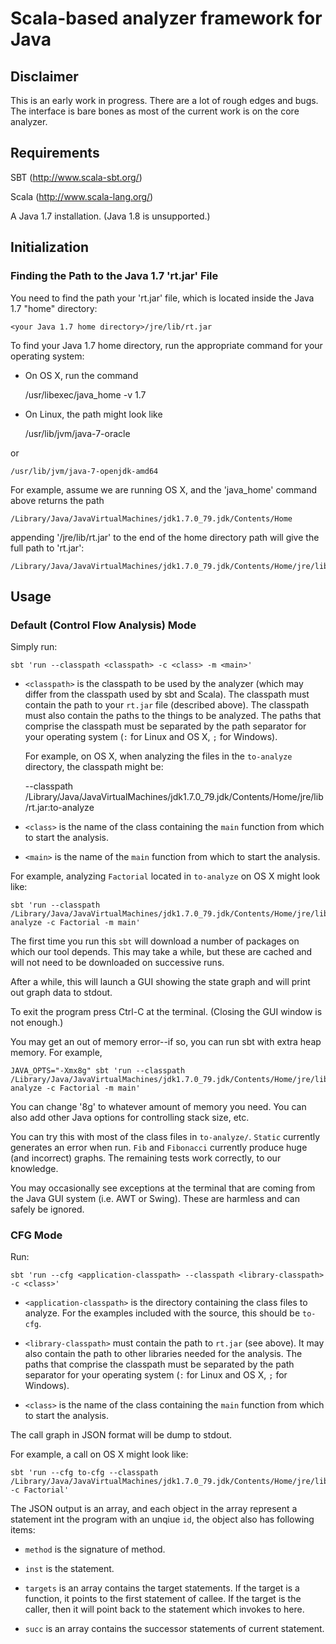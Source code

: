 # Scala-based analyzer framework for Java

## Disclaimer

This is an early work in progress.  There are a lot of rough edges and
bugs.  The interface is bare bones as most of the current work is on
the core analyzer.

## Requirements

SBT (http://www.scala-sbt.org/)

Scala (http://www.scala-lang.org/)

A Java 1.7 installation.  (Java 1.8 is unsupported.)


## Initialization

### Finding the Path to the Java 1.7 'rt.jar' File

You need to find the path your 'rt.jar' file, which is located inside the Java 1.7 "home" directory:

    <your Java 1.7 home directory>/jre/lib/rt.jar

To find your Java 1.7 home directory, run the appropriate command for your operating system:

* On OS X, run the command

    /usr/libexec/java_home -v 1.7

* On Linux, the path might look like

    /usr/lib/jvm/java-7-oracle

or

    /usr/lib/jvm/java-7-openjdk-amd64


For example, assume we are running OS X, and the 'java_home' command above returns the path

    /Library/Java/JavaVirtualMachines/jdk1.7.0_79.jdk/Contents/Home

appending '/jre/lib/rt.jar' to the end of the home directory path will give the full path to 'rt.jar':

    /Library/Java/JavaVirtualMachines/jdk1.7.0_79.jdk/Contents/Home/jre/lib/rt.jar


## Usage

### Default (Control Flow Analysis) Mode

Simply run:

    sbt 'run --classpath <classpath> -c <class> -m <main>'

 - `<classpath>` is the classpath to be used by the analyzer (which
   may differ from the classpath used by sbt and Scala).  The
   classpath must contain the path to your `rt.jar` file (described
   above).  The classpath must also contain the paths to the things to
   be analyzed.  The paths that comprise the classpath must be
   separated by the path separator for your operating system (`:` for
   Linux and OS X, `;` for Windows).

   For example, on OS X, when analyzing the files in the
   `to-analyze` directory, the classpath might be:

   --classpath /Library/Java/JavaVirtualMachines/jdk1.7.0_79.jdk/Contents/Home/jre/lib/rt.jar:to-analyze

 - `<class>` is the name of the class containing the `main` function
   from which to start the analysis.

 - `<main>` is the name of the `main` function from which to start the
   analysis.

For example, analyzing `Factorial` located in `to-analyze` on OS X might look like:

    sbt 'run --classpath /Library/Java/JavaVirtualMachines/jdk1.7.0_79.jdk/Contents/Home/jre/lib/rt.jar:to-analyze -c Factorial -m main'

The first time you run this `sbt` will download a number of packages
on which our tool depends.  This may take a while, but these are
cached and will not need to be downloaded on successive runs.

After a while, this will launch a GUI showing the state graph and will
print out graph data to stdout.

To exit the program press Ctrl-C at the terminal.  (Closing the GUI
window is not enough.)

You may get an out of memory error--if so, you can run sbt with extra heap memory.  For example,

    JAVA_OPTS="-Xmx8g" sbt 'run --classpath /Library/Java/JavaVirtualMachines/jdk1.7.0_79.jdk/Contents/Home/jre/lib/rt.jar:to-analyze -c Factorial -m main'

You can change '8g' to whatever amount of memory you need.  You can also add other Java options for controlling stack size, etc.

You can try this with most of the class files in `to-analyze/`.  `Static` currently generates an error when run.  `Fib` and `Fibonacci` currently produce huge (and incorrect) graphs.  The remaining tests work correctly, to our knowledge.

You may occasionally see exceptions at the terminal that are coming
from the Java GUI system (i.e. AWT or Swing).  These are harmless and
can safely be ignored.

### CFG Mode

Run:
    
    sbt 'run --cfg <application-classpath> --classpath <library-classpath> -c <class>'

 - `<application-classpath>` is the directory containing the class
   files to analyze.  For the examples included with the source, this
   should be `to-cfg`.

 - `<library-classpath>` must contain the path to `rt.jar` (see
   above).  It may also contain the path to other libraries needed for
   the analysis.  The paths that comprise the classpath must be
   separated by the path separator for your operating system (`:` for
   Linux and OS X, `;` for Windows).

 - `<class>` is the name of the class containing the `main` function
   from which to start the analysis.

The call graph in JSON format will be dump to stdout.

For example, a call on OS X might look like:

    sbt 'run --cfg to-cfg --classpath /Library/Java/JavaVirtualMachines/jdk1.7.0_79.jdk/Contents/Home/jre/lib/rt.jar -c Factorial'

The JSON output is an array, and each object in the array represent a statement
int the program with an unqiue `id`, the object also has following items:

 - `method` is the signature of method.

 - `inst` is the statement.

 - `targets` is an array contains the target statements. If the target is a function,
    it points to the first statement of callee. If the target is the caller, then it
    will point back to the statement which invokes to here.

 - `succ` is an array contains the successor statements of current statement.
